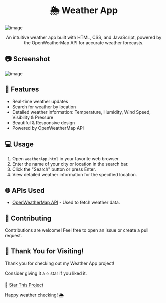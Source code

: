<h1 align="center">🌦️ Weather App</h1>


 ![image](https://github.com/i-Swati/Weather-App/assets/137554521/905cdfdf-8764-4f28-b38f-fefba2449f14)


<p align="center">
  An intuitive weather app built with HTML, CSS, and JavaScript, powered by the OpenWeatherMap API for accurate weather forecasts.
</p>

## 📷 Screenshot
  ![image](https://github.com/i-Swati/Weather-App/assets/137554521/74f334e1-6f8a-40bd-ae9e-9e5f8ac7a0f2)




## 🚀 Features

- Real-time weather updates
- Search for weather by location
- Detailed weather information: Temperature, Humidity, Wind Speed, Visibility & Pressure
- Beautiful & Responsive design
- Powered by OpenWeatherMap API

## 💻 Usage

1. Open `weatherApp.html` in your favorite web browser.
2. Enter the name of your city or location in the search bar.
3. Click the "Search" button or press Enter.
4. View detailed weather information for the specified location.

## 🌐 APIs Used

- [OpenWeatherMap API](https://openweathermap.org/api) - Used to fetch weather data.

## 🤝 Contributing

Contributions are welcome! Feel free to open an issue or create a pull request.

## 🙏 Thank You for Visiting!

Thank you for checking out my Weather App project! 

Consider giving it a ⭐️ star if you liked it.

🌟 [Star This Project](https://github.com/i-Swati/Weather-App)

Happy weather checking! 🌦️


